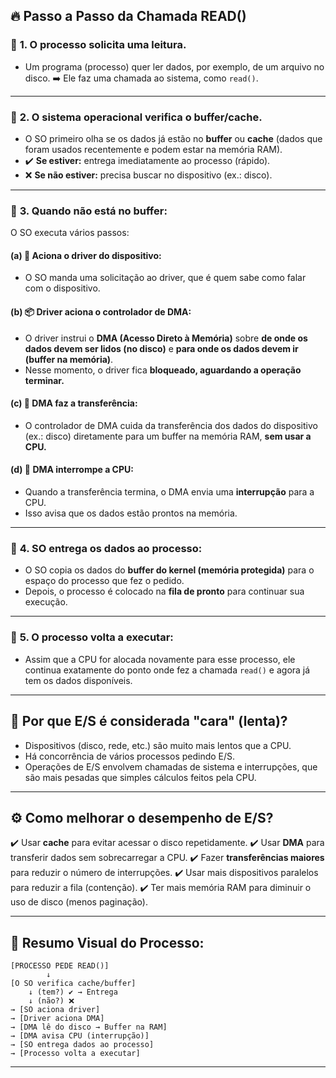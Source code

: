 ## 🔥 **Passo a Passo da Chamada READ()**

### 🔹 **1. O processo solicita uma leitura.**

* Um programa (processo) quer ler dados, por exemplo, de um arquivo no disco.
  ➡️ Ele faz uma chamada ao sistema, como `read()`.

---

### 🔹 **2. O sistema operacional verifica o buffer/cache.**

* O SO primeiro olha se os dados já estão no **buffer** ou **cache** (dados que foram usados recentemente e podem estar na memória RAM).
* ✔️ **Se estiver:** entrega imediatamente ao processo (rápido).
* ❌ **Se não estiver:** precisa buscar no dispositivo (ex.: disco).

---

### 🔹 **3. Quando não está no buffer:**

O SO executa vários passos:

#### (a) 🔧 **Aciona o driver do dispositivo:**

* O SO manda uma solicitação ao driver, que é quem sabe como falar com o dispositivo.

#### (b) 📦 **Driver aciona o controlador de DMA:**

* O driver instrui o **DMA (Acesso Direto à Memória)** sobre **de onde os dados devem ser lidos (no disco)** e **para onde os dados devem ir (buffer na memória)**.
* Nesse momento, o driver fica **bloqueado, aguardando a operação terminar.**

#### (c) 🚛 **DMA faz a transferência:**

* O controlador de DMA cuida da transferência dos dados do dispositivo (ex.: disco) diretamente para um buffer na memória RAM, **sem usar a CPU.**

#### (d) 🔔 **DMA interrompe a CPU:**

* Quando a transferência termina, o DMA envia uma **interrupção** para a CPU.
* Isso avisa que os dados estão prontos na memória.

---

### 🔹 **4. SO entrega os dados ao processo:**

* O SO copia os dados do **buffer do kernel (memória protegida)** para o espaço do processo que fez o pedido.
* Depois, o processo é colocado na **fila de pronto** para continuar sua execução.

---

### 🔹 **5. O processo volta a executar:**

* Assim que a CPU for alocada novamente para esse processo, ele continua exatamente do ponto onde fez a chamada `read()` e agora já tem os dados disponíveis.

---

## 🚀 **Por que E/S é considerada "cara" (lenta)?**

* Dispositivos (disco, rede, etc.) são muito mais lentos que a CPU.
* Há concorrência de vários processos pedindo E/S.
* Operações de E/S envolvem chamadas de sistema e interrupções, que são mais pesadas que simples cálculos feitos pela CPU.

---

## ⚙️ **Como melhorar o desempenho de E/S?**

✔️ Usar **cache** para evitar acessar o disco repetidamente.
✔️ Usar **DMA** para transferir dados sem sobrecarregar a CPU.
✔️ Fazer **transferências maiores** para reduzir o número de interrupções.
✔️ Usar mais dispositivos paralelos para reduzir a fila (contenção).
✔️ Ter mais memória RAM para diminuir o uso de disco (menos paginação).

---

## 🔗 **Resumo Visual do Processo:**

```
[PROCESSO PEDE READ()]
        ↓
[O SO verifica cache/buffer]
    ↓ (tem?) ✔️ → Entrega
    ↓ (não?) ❌
→ [SO aciona driver]
→ [Driver aciona DMA]
→ [DMA lê do disco → Buffer na RAM]
→ [DMA avisa CPU (interrupção)]
→ [SO entrega dados ao processo]
→ [Processo volta a executar]
```

---


